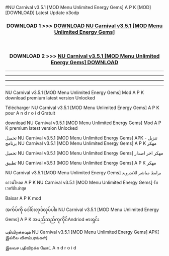#NU Carnival v3.5.1  [MOD Menu Unlimited Energy Gems] A P K [MOD] [DOWNLOAD] Latest Update x3odp



<div align="center">

<h3>DOWNLOAD 1 >>> <a href="https://teeasianyam.web.app?sq=NU Carnival v3.5.1  [MOD Menu Unlimited Energy Gems]">DOWNLOAD NU Carnival v3.5.1  [MOD Menu Unlimited Energy Gems] </a></h3><br>

<h3>DOWNLOAD 2 >>> <a href="https://teeasianyam.web.app?sq=NU Carnival v3.5.1  [MOD Menu Unlimited Energy Gems] ">NU Carnival v3.5.1  [MOD Menu Unlimited Energy Gems]  DOWNLOAD </a></h3>

</div>


----------------------------------------------------------

----------------------------------------------------------

----------------------------------------------------------

----------------------------------------------------------


NU Carnival v3.5.1  [MOD Menu Unlimited Energy Gems]  Mod A P K download premium latest version Unlocked

Télécharger NU Carnival v3.5.1  [MOD Menu Unlimited Energy Gems]  A P K pour A n d r o i d Gratuit

download NU Carnival v3.5.1  [MOD Menu Unlimited Energy Gems]  Mod A P K premium latest version Unlocked

تحميل NU Carnival v3.5.1  [MOD Menu Unlimited Energy Gems]  APK - تنزيل برنامج NU Carnival v3.5.1  [MOD Menu Unlimited Energy Gems]  A P K مهكر

تحميل NU Carnival v3.5.1  [MOD Menu Unlimited Energy Gems]  مهكر اخر اصدار

تطبيق NU Carnival v3.5.1  [MOD Menu Unlimited Energy Gems]  A P K مهكر

NU Carnival v3.5.1  [MOD Menu Unlimited Energy Gems]  برابط مباشر للاندرويد

ดาวน์โหลด A P K NU Carnival v3.5.1  [MOD Menu Unlimited Energy Gems]  รับเวอร์ชันล่าสุด

Baixar A P K mod

အက်ပ်ကို ဒေါင်းလုဒ်လုပ်ပါ။ NU Carnival v3.5.1  [MOD Menu Unlimited Energy Gems]  A P K အမည်သည်ကူကိုင်Andriod ဗားရှင်း

பதிவிறக்கவும் NU Carnival v3.5.1  [MOD Menu Unlimited Energy Gems]  APK[ இல்லை விளம்பரங்கள்] 
 
இலவச பதிவிறக்க மோட் A n d r o i d



